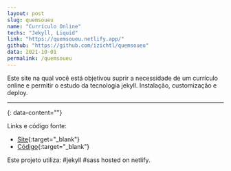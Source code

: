 ```yaml
---
layout: post
slug: quemsoueu
name: "Currículo Online"
techs: "Jekyll, Liquid"
link: "https://quemsoueu.netlify.app/"
github: "https://github.com/izichtl/quemsoueu"
data: 2021-10-01
permalink: /quemsoueu
---
```



Este site na qual você está objetivou suprir a necessidade de um currículo online e permitir o estudo da tecnologia jekyll. Instalação, customização e deploy. 

---
{: data-content=""}

Links e código fonte:
- [Site](https://quemsoueu.netlify.app/){:target="_blank"}
- [Código](https://github.com/izichtl/quemsoueu){:target="_blank"}

Este projeto utiliza: #jekyll #sass hosted on netlify.



